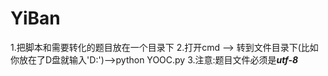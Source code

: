 # YiBan
1.把脚本和需要转化的题目放在一个目录下
2.打开cmd --> 转到文件目录下(比如你放在了D盘就输入'D:')-->python YOOC.py
3.注意:题目文件必须是***utf-8***
